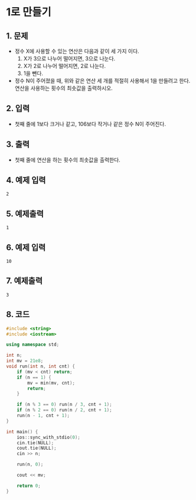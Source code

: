 # 1로 만들기

## 1. 문제

- 정수 X에 사용할 수 있는 연산은 다음과 같이 세 가지 이다.
  1. X가 3으로 나누어 떨어지면, 3으로 나눈다.
  2. X가 2로 나누어 떨어지면, 2로 나눈다.
  3. 1을 뺀다.
- 정수 N이 주어졌을 때, 위와 같은 연산 세 개를 적절히 사용해서 1을 만들려고 한다. 연산을 사용하는 횟수의 최솟값을 출력하시오.

## 2. 입력
- 첫째 줄에 1보다 크거나 같고, 106보다 작거나 같은 정수 N이 주어진다.

## 3. 출력

- 첫째 줄에 연산을 하는 횟수의 최솟값을 출력한다.


## 4. 예제 입력
```
2
```

## 5. 예제출력

```
1
```

## 6. 예제 입력

```
10
```

## 7. 예제출력

```
3
```

## 8. 코드

```c++
#include <string>
#include <iostream>

using namespace std;

int n;
int mv = 21e8;
void run(int n, int cnt) {
    if (mv < cnt) return;
    if (n == 1) {
        mv = min(mv, cnt);
        return;
    }

    if (n % 3 == 0) run(n / 3, cnt + 1);
    if (n % 2 == 0) run(n / 2, cnt + 1);
    run(n - 1, cnt + 1);
}

int main() {
    ios::sync_with_stdio(0);
    cin.tie(NULL);
    cout.tie(NULL);
    cin >> n;

    run(n, 0);

    cout << mv;

    return 0;
}
```
